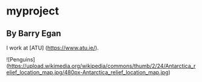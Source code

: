 # myproject
## By Barry Egan

I work at [ATU] (https://www.atu.ie/).

![Penguins] (https://upload.wikimedia.org/wikipedia/commons/thumb/2/24/Antarctica_relief_location_map.jpg/480px-Antarctica_relief_location_map.jpg)
